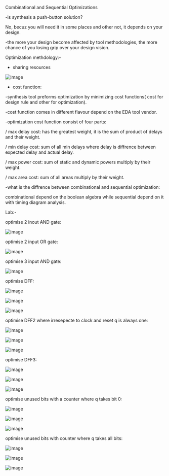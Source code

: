Combinational and Sequential Optimizations

-is synthesis a push-button solution?

No, becuz you will need it in some places and other not, it depends on your design.

-the more your design become affected by tool methodologies, the more chance of you losing grip over your design vision.

Optimization methdology:-

* sharing resources
  
![image](https://github.com/user-attachments/assets/71f08b52-e2e8-4821-88c8-482f3e73153c)

* cost function:

-synthesis tool preforms optimization by minimizing cost functions( cost for design rule and other for optimization).

-cost function comes in different flavour depend on the EDA tool vendor.

-optimization cost function consist of four parts:

/ max delay cost: has the greatest weight, it is the sum of product of delays and their weight.

/ min delay cost: sum of all min delays where delay is  diffrence between expected delay and actual delay.

/ max power cost: sum of static and dynamic powers multiply by their weight.

/ max area cost: sum of all areas multiply by their weight.

-what is the diffrence between combinational and sequential optimization:

combinational depend on the boolean algebra while sequential depend on it with timing diagram analysis.

Lab:-

optimise 2 inout AND gate:

![image](https://github.com/user-attachments/assets/3cf58019-09b7-4198-9b41-eba63df7e5a0)

optimise 2 input OR gate:

![image](https://github.com/user-attachments/assets/fa50173b-e9ae-42d7-9c0b-e33344d77072)

optimise 3 input AND gate:

![image](https://github.com/user-attachments/assets/6eb6cb00-49e3-42bd-b8f9-b1b4f7ab86a8)

optimise DFF:

![image](https://github.com/user-attachments/assets/6f908217-b2e1-4f72-9b34-351ad0334e29)

![image](https://github.com/user-attachments/assets/54b37850-bc81-4862-8f19-c558b8ad8576)

![image](https://github.com/user-attachments/assets/05caf0ef-4a51-460f-9539-593fd8259c95)

optimise DFF2 where irresepecte to clock and reset q is always one:

![image](https://github.com/user-attachments/assets/e2dc8708-284b-4902-bff9-fca6e5b5cd30)

![image](https://github.com/user-attachments/assets/b3407f7a-ece9-4c14-af9d-feb5d4db2a4a)

![image](https://github.com/user-attachments/assets/b28d0918-1f29-4bb7-870f-476e9b81e05c)

optimise DFF3:

![image](https://github.com/user-attachments/assets/62ec0336-8cd1-4db6-9074-dd5634bdca25)

![image](https://github.com/user-attachments/assets/b7f32758-9ab5-4db9-87a4-bb56c477bde3)

![image](https://github.com/user-attachments/assets/ffcdd4c0-6e6a-44a5-9ceb-e61959e86bae)

optimise unused bits with a counter where q takes bit 0:

![image](https://github.com/user-attachments/assets/c90cf349-c5af-4f27-92ef-03a4934f0b76)

![image](https://github.com/user-attachments/assets/c7bc7238-686a-4b8d-9f21-c56f9be6dc0b)

![image](https://github.com/user-attachments/assets/b3c81b7c-8ca6-4950-8488-3b243812dff7)

optimise unused bits with counter where q takes all bits:

![image](https://github.com/user-attachments/assets/8da70df6-c29e-4f5c-80d3-94adbd572c8a)

![image](https://github.com/user-attachments/assets/2bf84fe9-68f8-4c3f-bf7f-509f25519dd0)

![image](https://github.com/user-attachments/assets/0794c64a-2b5b-46df-9e67-dfc3774da90e)
